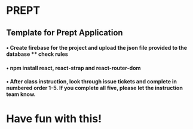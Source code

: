 # PREPT

## Template for Prept Application

#### • Create firebase for the project and upload the json file provided to the database ** check rules

#### • npm install react, react-strap and react-router-dom

#### • After class instruction, look through issue tickets and complete in numbered order 1-5. If you complete all five, please let the instruction team know.
# Have fun with this!
